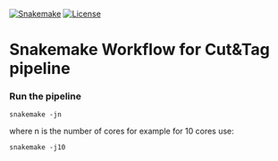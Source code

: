 [![Snakemake](https://img.shields.io/badge/snakemake-≥6.0.2-brightgreen.svg)](https://snakemake.github.io)
[![License](https://img.shields.io/badge/License-BSD_3--Clause-blue.svg)](https://opensource.org/licenses/BSD-3-Clause)


Snakemake Workflow for Cut&Tag pipeline 
==========================================

### Run the pipeline 

    snakemake -jn 

where n is the number of cores for example for 10 cores use:


    snakemake -j10 
